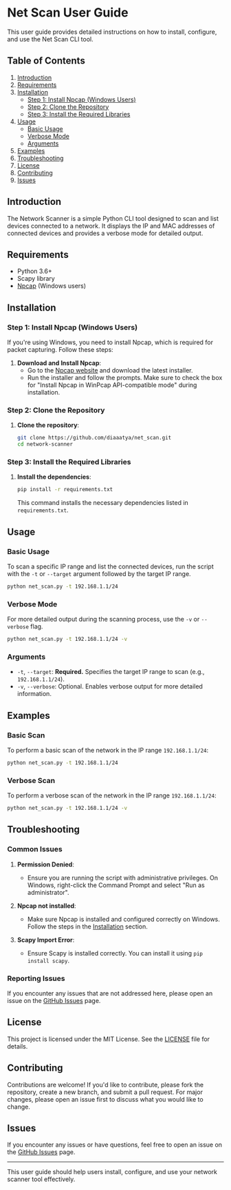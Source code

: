 
# Net Scan User Guide

This user guide provides detailed instructions on how to install, configure, and use the Net Scan CLI tool.

## Table of Contents

1. [Introduction](#introduction)
2. [Requirements](#requirements)
3. [Installation](#installation)
   - [Step 1: Install Npcap (Windows Users)](#step-1-install-npcap-windows-users)
   - [Step 2: Clone the Repository](#step-2-clone-the-repository)
   - [Step 3: Install the Required Libraries](#step-3-install-the-required-libraries)
4. [Usage](#usage)
   - [Basic Usage](#basic-usage)
   - [Verbose Mode](#verbose-mode)
   - [Arguments](#arguments)
5. [Examples](#examples)
6. [Troubleshooting](#troubleshooting)
7. [License](#license)
8. [Contributing](#contributing)
9. [Issues](#issues)

## Introduction

The Network Scanner is a simple Python CLI tool designed to scan and list devices connected to a network. It displays the IP and MAC addresses of connected devices and provides a verbose mode for detailed output.

## Requirements

- Python 3.6+
- Scapy library
- [Npcap](https://nmap.org/npcap/) (Windows users)

## Installation

### Step 1: Install Npcap (Windows Users)

If you're using Windows, you need to install Npcap, which is required for packet capturing. Follow these steps:

1. **Download and Install Npcap**:
   - Go to the [Npcap website](https://nmap.org/npcap/) and download the latest installer.
   - Run the installer and follow the prompts. Make sure to check the box for "Install Npcap in WinPcap API-compatible mode" during installation.

### Step 2: Clone the Repository

1. **Clone the repository**:

   ```sh
   git clone https://github.com/diaaatya/net_scan.git
   cd network-scanner
   ```

### Step 3: Install the Required Libraries

1. **Install the dependencies**:

   ```sh
   pip install -r requirements.txt
   ```

   This command installs the necessary dependencies listed in `requirements.txt`.

## Usage

### Basic Usage

To scan a specific IP range and list the connected devices, run the script with the `-t` or `--target` argument followed by the target IP range.

```sh
python net_scan.py -t 192.168.1.1/24
```

### Verbose Mode

For more detailed output during the scanning process, use the `-v` or `--verbose` flag.

```sh
python net_scan.py -t 192.168.1.1/24 -v
```

### Arguments

- `-t`, `--target`: **Required.** Specifies the target IP range to scan (e.g., `192.168.1.1/24`).
- `-v`, `--verbose`: Optional. Enables verbose output for more detailed information.

## Examples

### Basic Scan

To perform a basic scan of the network in the IP range `192.168.1.1/24`:

```sh
python net_scan.py -t 192.168.1.1/24
```

### Verbose Scan

To perform a verbose scan of the network in the IP range `192.168.1.1/24`:

```sh
python net_scan.py -t 192.168.1.1/24 -v
```

## Troubleshooting

### Common Issues

1. **Permission Denied**:
   - Ensure you are running the script with administrative privileges. On Windows, right-click the Command Prompt and select "Run as administrator".
   
2. **Npcap not installed**:
   - Make sure Npcap is installed and configured correctly on Windows. Follow the steps in the [Installation](#installation) section.

3. **Scapy Import Error**:
   - Ensure Scapy is installed correctly. You can install it using `pip install scapy`.

### Reporting Issues

If you encounter any issues that are not addressed here, please open an issue on the [GitHub Issues](https://github.com/diaaatya/net_scan/issues) page.

## License

This project is licensed under the MIT License. See the [LICENSE](LICENSE) file for details.

## Contributing

Contributions are welcome! If you'd like to contribute, please fork the repository, create a new branch, and submit a pull request. For major changes, please open an issue first to discuss what you would like to change.

## Issues

If you encounter any issues or have questions, feel free to open an issue on the [GitHub Issues](https://github.com/yourusername/network-scanner/issues) page.

---

This user guide should help users install, configure, and use your network scanner tool effectively.
